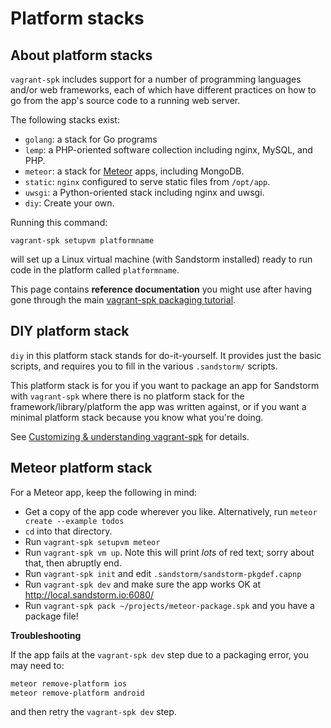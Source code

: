 # Platform stacks

## About platform stacks

`vagrant-spk` includes support for a number of programming languages
and/or web frameworks, each of which have different practices on how
to go from the app's source code to a running web server.

The following stacks exist:

* `golang`: a stack for Go programs
* `lemp`: a PHP-oriented software collection including nginx, MySQL, and PHP.
* `meteor`: a stack for [Meteor](https://meteor.com) apps, including MongoDB.
* `static`: `nginx` configured to serve static files from `/opt/app`.
* `uwsgi`: a Python-oriented stack including nginx and uwsgi.
* `diy`: Create your own.

Running this command:

```
vagrant-spk setupvm platformname
```

will set up a Linux virtual machine (with Sandstorm installed) ready to
run code in the platform called `platformname`.

This page contains **reference documentation** you might use after
having gone through the main [vagrant-spk packaging
tutorial](packaging-tutorial.md).

## DIY platform stack

`diy` in this platform stack stands for do-it-yourself. It provides
just the basic scripts, and requires you to fill in the
various `.sandstorm/` scripts.

This platform stack is for you if you want to package an app for
Sandstorm with `vagrant-spk` where there is no platform stack for
the framework/library/platform the app was written against, or if
you want a minimal platform stack because you know what you're doing.

See [Customizing & understanding vagrant-spk](customizing.md) for
details.

## Meteor platform stack

For a Meteor app, keep the following in mind:

* Get a copy of the app code wherever you like. Alternatively, run `meteor create --example todos`
* `cd` into that directory.
* Run `vagrant-spk setupvm meteor`
* Run `vagrant-spk vm up`. Note this will print _lots_ of red text; sorry about that, then abruptly end.
* Run `vagrant-spk init` and edit `.sandstorm/sandstorm-pkgdef.capnp`
* Run `vagrant-spk dev` and make sure the app works OK at http://local.sandstorm.io:6080/
* Run `vagrant-spk pack ~/projects/meteor-package.spk` and you have a package file!

**Troubleshooting**

If the app fails at the `vagrant-spk dev` step due to a packaging
error, you may need to:

```bash
meteor remove-platform ios
meteor remove-platform android
```

and then retry the `vagrant-spk dev` step.
